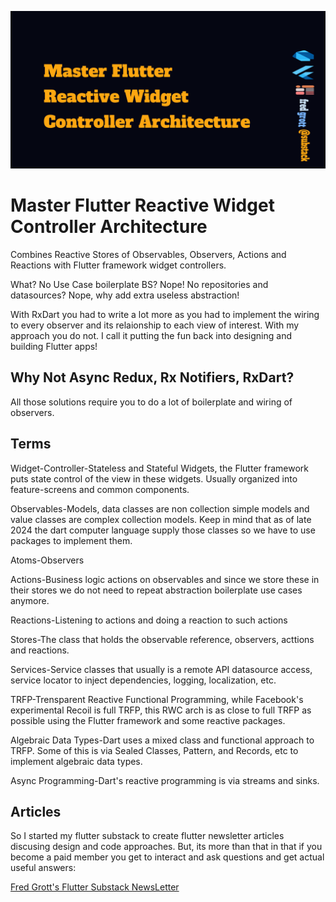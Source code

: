 ![image header](./media/image-header.png)

# Master Flutter Reactive Widget Controller Architecture

Combines Reactive Stores of Observables, Observers, Actions and Reactions with Flutter framework widget controllers.


What? No Use Case boilerplate BS? Nope! No repositories and datasources? Nope, why add extra useless abstraction!

With RxDart you had to write a lot more as you had to implement the wiring to every observer and its relaionship to each view of interest. With my approach you do not. I call it putting the fun back into designing and building Flutter apps!

## Why Not Async Redux, Rx Notifiers, RxDart?

All those solutions require you to do a lot of boilerplate and wiring of observers.

## Terms

Widget-Controller-Stateless and Stateful Widgets, the Flutter framework puts state control of the view in these widgets. Usually organized into feature-screens and common components.

Observables-Models, data classes are non collection simple models and value classes are complex collection models. Keep in mind that as of late 2024 the dart computer language supply those classes so we have to use packages to implement them.

Atoms-Observers

Actions-Business logic actions on observables and since we store these in their stores we do not need to repeat abstraction boilerplate use cases anymore.

Reactions-Listening to actions and doing a reaction to such actions

Stores-The class that holds the observable reference, observers, acttions and reactions.

Services-Service classes that usually is a remote API datasource access, service locator to inject dependencies, logging, localization, etc.

TRFP-Trensparent Reactive Functional Programming, while Facebook's experimental Recoil is full TRFP, this RWC arch is as close to full TRFP as possible using the Flutter framework and some reactive packages.

Algebraic Data Types-Dart uses a mixed class and functional approach to TRFP. Some of this is via  Sealed Classes, Pattern, and Records, etc to implement algebraic data types.

Async Programming-Dart's reactive programming is via streams and sinks.



## Articles

So I started my flutter substack to create flutter newsletter articles discusing design and code approaches. But, its more than that in that if you become a paid member you get to interact and ask questions and get actual useful answers:

[Fred Grott's Flutter Substack NewsLetter](https://fregrott.substack.com)


